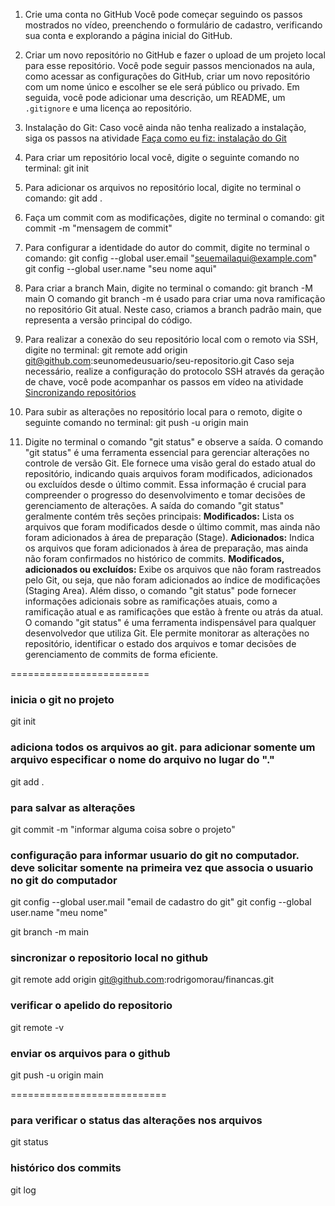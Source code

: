 1. Crie uma conta no GitHub Você pode começar seguindo os passos mostrados no vídeo, preenchendo o formulário de cadastro, verificando sua conta e explorando a página inicial do GitHub. 

2. Criar um novo repositório no GitHub e fazer o upload de um projeto local para esse repositório. Você pode seguir passos mencionados na aula, como acessar as configurações do GitHub, criar um novo repositório com um nome único e escolher se ele será público ou privado. Em seguida, você pode adicionar uma descrição, um README, um `.gitignore` e uma licença ao repositório. 

3. Instalação do Git: Caso você ainda não tenha realizado a instalação, siga os passos na atividade [Faça como eu fiz: instalação do Git](https://cursos.alura.com.br/course/git-github-compartilhando-colaborando-projetos/task/144999) 

4. Para criar um repositório local você, digite o seguinte comando no terminal: git init

5. Para adicionar os arquivos no repositório local, digite no terminal o comando: git add .

6. Faça um commit com as modificações, digite no terminal o comando: git commit -m "mensagem de commit"

7. Para configurar a identidade do autor do commit, digite no terminal o comando: 
  git config --global user.email "seuemailaqui@example.com" 
  git config --global user.name "seu nome aqui"

8. Para criar a branch Main, digite no terminal o comando: 
  git branch -M main
  O comando git branch -m é usado para criar uma nova ramificação no repositório Git atual. Neste caso, criamos a branch padrão main, que representa a versão principal do código. 

9. Para realizar a conexão do seu repositório local com o remoto via SSH, digite no terminal: 
  git remote add origin git@github.com:seunomedeusuario/seu-repositorio.git
  Caso seja necessário, realize a configuração do protocolo SSH através da geração de chave, você pode acompanhar os passos em vídeo na atividade [Sincronizando repositórios](https://cursos.alura.com.br/course/git-github-compartilhando-colaborando-projetos/task/139310) 

10. Para subir as alterações no repositório local para o remoto, digite o seguinte comando no terminal: git push -u origin main 

11. Digite no terminal o comando "git status" e observe a saída. O comando "git status" é uma ferramenta essencial para gerenciar alterações no controle de versão Git. 
Ele fornece uma visão geral do estado atual do repositório, indicando quais arquivos foram modificados, adicionados ou excluídos desde o último commit. 
Essa informação é crucial para compreender o progresso do desenvolvimento e tomar decisões de gerenciamento de alterações. 
A saída do comando "git status" geralmente contém três seções principais: 
**Modificados:** Lista os arquivos que foram modificados desde o último commit, mas ainda não foram adicionados à área de preparação (Stage). 
**Adicionados:** Indica os arquivos que foram adicionados à área de preparação, mas ainda não foram confirmados no histórico de commits. 
**Modificados, adicionados ou excluídos:** Exibe os arquivos que não foram rastreados pelo Git, ou seja, que não foram adicionados ao índice de modificações (Staging Area). 
Além disso, o comando "git status" pode fornecer informações adicionais sobre as ramificações atuais, como a ramificação atual e as ramificações que estão à frente ou atrás da atual. 
O comando "git status" é uma ferramenta indispensável para qualquer desenvolvedor que utiliza Git. Ele permite monitorar as alterações no repositório, identificar o estado dos arquivos e tomar decisões de gerenciamento de commits de forma eficiente.

========================

### inicia o git no projeto
  git init

### adiciona todos os arquivos ao git. para adicionar somente um arquivo especificar o nome do arquivo no lugar do "."
git add .

### para salvar as alterações 
git commit -m "informar alguma coisa sobre o projeto"


### configuração para informar usuario do git no computador. deve solicitar somente na primeira vez que associa o usuario no git do computador
git config --global user.mail "email de cadastro do git"
git config --global user.name "meu nome"


git branch -m main     

### sincronizar o repositorio local no github
git remote add origin git@github.com:rodrigomorau/financas.git

### verificar o apelido do repositorio
git remote -v

### enviar os arquivos para o github
git push -u origin main

===========================

### para verificar o status das alterações nos arquivos
git status

### histórico dos commits
git log